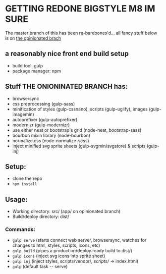 # GETTING REDONE BIGSTYLE M8 IM SURE
The master branch of this has been re-barebones'd... all fancy stuff below is on [the opinionated brach](tree/opinionated)
## a reasonably nice front end build setup
- build tool: gulp
- package manager: npm

## Stuff THE ONIONINATED BRANCH has:
- browsersync
- css preprocessing (gulp-sass)
- minification of styles (gulp-cssnano), scripts (gulp-uglify), images (gulp-imagemin)
- autoprefixer (gulp-autoprefixer)
- modernizr (gulp-modernizr)
- use either neat or bootstrap's grid (node-neat, bootstrap-sass)
- bourbon mixin library (node-bourbon)
- normalize.css (node-normalize-scss)
- inject minified svg sprite sheets (gulp-svgmin/svgstore) & scripts (gulp-inj)

## Setup:
- clone the repo
- `npm install`

## Usage:
- Working directory: src/ (app/ on opinionated branch)
- Build/deploy directory: dist/

### Commands:
- `gulp serve` (starts connect web server, browsersync, watches for changes to html, styles, scripts, icons, etc)
- `gulp build` (pipes a production/deploy ready build to dist/)
- `gulp icons` (inject svg icons into sprite sheet)
- `gulp inj` (inject styles, scripts/vendor/*, scripts/* -> index.html)
- `gulp` (default task -- serve)
